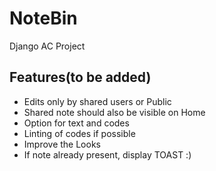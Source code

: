 # NoteBin
Django AC Project

## Features(to be added)
- Edits only by shared users or Public
- Shared note should also be visible on Home
- Option for text and codes
- Linting of codes if possible
- Improve the Looks
- If note already present, display TOAST :)